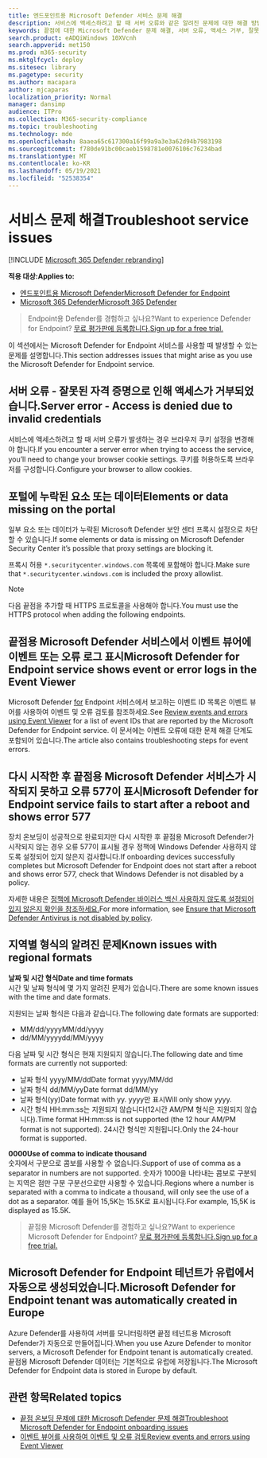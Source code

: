 ```yaml
---
title: 엔드포인트용 Microsoft Defender 서비스 문제 해결
description: 서비스에 액세스하려고 할 때 서버 오류와 같은 알려진 문제에 대한 해결 방법과 해결 방법을 찾아야 합니다.
keywords: 끝점에 대한 Microsoft Defender 문제 해결, 서버 오류, 액세스 거부, 잘못된 자격 증명, 데이터 없음, 대시보드 포털, 허용, 이벤트 뷰어
search.product: eADQiWindows 10XVcnh
search.appverid: met150
ms.prod: m365-security
ms.mktglfcycl: deploy
ms.sitesec: library
ms.pagetype: security
ms.author: macapara
author: mjcaparas
localization_priority: Normal
manager: dansimp
audience: ITPro
ms.collection: M365-security-compliance
ms.topic: troubleshooting
ms.technology: mde
ms.openlocfilehash: 8aaea65c617300a16f99a9a3e3a62d94b7983198
ms.sourcegitcommit: f780de91bc00caeb1598781e0076106c76234bad
ms.translationtype: MT
ms.contentlocale: ko-KR
ms.lasthandoff: 05/19/2021
ms.locfileid: "52538354"
---
```

# <a name="troubleshoot-service-issues"></a><span data-ttu-id="a4a83-104">서비스 문제 해결</span><span class="sxs-lookup"><span data-stu-id="a4a83-104">Troubleshoot service issues</span></span>

[!INCLUDE [Microsoft 365 Defender rebranding](../../includes/microsoft-defender.md)]

<span data-ttu-id="a4a83-105">**적용 대상:**</span><span class="sxs-lookup"><span data-stu-id="a4a83-105">**Applies to:**</span></span>
- [<span data-ttu-id="a4a83-106">엔드포인트용 Microsoft Defender</span><span class="sxs-lookup"><span data-stu-id="a4a83-106">Microsoft Defender for Endpoint</span></span>](https://go.microsoft.com/fwlink/p/?linkid=2154037)
- [<span data-ttu-id="a4a83-107">Microsoft 365 Defender</span><span class="sxs-lookup"><span data-stu-id="a4a83-107">Microsoft 365 Defender</span></span>](https://go.microsoft.com/fwlink/?linkid=2118804)

> <span data-ttu-id="a4a83-108">Endpoint용 Defender를 경험하고 싶나요?</span><span class="sxs-lookup"><span data-stu-id="a4a83-108">Want to experience Defender for Endpoint?</span></span> [<span data-ttu-id="a4a83-109">무료 평가판에 등록합니다.</span><span class="sxs-lookup"><span data-stu-id="a4a83-109">Sign up for a free trial.</span></span>](https://www.microsoft.com/microsoft-365/windows/microsoft-defender-atp?ocid=docs-wdatp-pullalerts-abovefoldlink) 


<span data-ttu-id="a4a83-110">이 섹션에서는 Microsoft Defender for Endpoint 서비스를 사용할 때 발생할 수 있는 문제를 설명합니다.</span><span class="sxs-lookup"><span data-stu-id="a4a83-110">This section addresses issues that might arise as you use the Microsoft Defender for Endpoint service.</span></span>

## <a name="server-error---access-is-denied-due-to-invalid-credentials"></a><span data-ttu-id="a4a83-111">서버 오류 - 잘못된 자격 증명으로 인해 액세스가 거부되었습니다.</span><span class="sxs-lookup"><span data-stu-id="a4a83-111">Server error - Access is denied due to invalid credentials</span></span>
<span data-ttu-id="a4a83-112">서비스에 액세스하려고 할 때 서버 오류가 발생하는 경우 브라우저 쿠키 설정을 변경해야 합니다.</span><span class="sxs-lookup"><span data-stu-id="a4a83-112">If you encounter a server error when trying to access the service, you’ll need to change your browser cookie settings.</span></span>
<span data-ttu-id="a4a83-113">쿠키를 허용하도록 브라우저를 구성합니다.</span><span class="sxs-lookup"><span data-stu-id="a4a83-113">Configure your browser to allow cookies.</span></span>

## <a name="elements-or-data-missing-on-the-portal"></a><span data-ttu-id="a4a83-114">포털에 누락된 요소 또는 데이터</span><span class="sxs-lookup"><span data-stu-id="a4a83-114">Elements or data missing on the portal</span></span>
<span data-ttu-id="a4a83-115">일부 요소 또는 데이터가 누락된 Microsoft Defender 보안 센터 프록시 설정으로 차단할 수 있습니다.</span><span class="sxs-lookup"><span data-stu-id="a4a83-115">If some elements or data is missing on Microsoft Defender Security Center it’s possible that proxy settings are blocking it.</span></span>

<span data-ttu-id="a4a83-116">프록시 허용 `*.securitycenter.windows.com` 목록에 포함해야 합니다.</span><span class="sxs-lookup"><span data-stu-id="a4a83-116">Make sure that `*.securitycenter.windows.com` is included the proxy allowlist.</span></span>


> [!NOTE]
> <span data-ttu-id="a4a83-117">다음 끝점을 추가할 때 HTTPS 프로토콜을 사용해야 합니다.</span><span class="sxs-lookup"><span data-stu-id="a4a83-117">You must use the HTTPS protocol when adding the following endpoints.</span></span>

## <a name="microsoft-defender-for-endpoint-service-shows-event-or-error-logs-in-the-event-viewer"></a><span data-ttu-id="a4a83-118">끝점용 Microsoft Defender 서비스에서 이벤트 뷰어에 이벤트 또는 오류 로그 표시</span><span class="sxs-lookup"><span data-stu-id="a4a83-118">Microsoft Defender for Endpoint service shows event or error logs in the Event Viewer</span></span>

<span data-ttu-id="a4a83-119">Microsoft Defender [for](event-error-codes.md) Endpoint 서비스에서 보고하는 이벤트 ID 목록은 이벤트 뷰어를 사용하여 이벤트 및 오류 검토를 참조하세요.</span><span class="sxs-lookup"><span data-stu-id="a4a83-119">See [Review events and errors using Event Viewer](event-error-codes.md) for a list of event IDs that are reported by the Microsoft Defender for Endpoint service.</span></span> <span data-ttu-id="a4a83-120">이 문서에는 이벤트 오류에 대한 문제 해결 단계도 포함되어 있습니다.</span><span class="sxs-lookup"><span data-stu-id="a4a83-120">The article also contains troubleshooting steps for event errors.</span></span>

## <a name="microsoft-defender-for-endpoint-service-fails-to-start-after-a-reboot-and-shows-error-577"></a><span data-ttu-id="a4a83-121">다시 시작한 후 끝점용 Microsoft Defender 서비스가 시작되지 못하고 오류 577이 표시</span><span class="sxs-lookup"><span data-stu-id="a4a83-121">Microsoft Defender for Endpoint service fails to start after a reboot and shows error 577</span></span>

<span data-ttu-id="a4a83-122">장치 온보딩이 성공적으로 완료되지만 다시 시작한 후 끝점용 Microsoft Defender가 시작되지 않는 경우 오류 577이 표시될 경우 정책에 Windows Defender 사용하지 않도록 설정되어 있지 않은지 검사합니다.</span><span class="sxs-lookup"><span data-stu-id="a4a83-122">If onboarding devices successfully completes but Microsoft Defender for Endpoint does not start after a reboot and shows error 577, check that Windows Defender is not disabled by a policy.</span></span>

<span data-ttu-id="a4a83-123">자세한 내용은 [정책에 Microsoft Defender 바이러스 백신 사용하지 않도록 설정되어 있지 않은지 확인을 참조하세요.](troubleshoot-onboarding.md#ensure-that-microsoft-defender-antivirus-is-not-disabled-by-a-policy)</span><span class="sxs-lookup"><span data-stu-id="a4a83-123">For more information, see [Ensure that Microsoft Defender Antivirus is not disabled by policy](troubleshoot-onboarding.md#ensure-that-microsoft-defender-antivirus-is-not-disabled-by-a-policy).</span></span>

## <a name="known-issues-with-regional-formats"></a><span data-ttu-id="a4a83-124">지역별 형식의 알려진 문제</span><span class="sxs-lookup"><span data-stu-id="a4a83-124">Known issues with regional formats</span></span>

<span data-ttu-id="a4a83-125">**날짜 및 시간 형식**</span><span class="sxs-lookup"><span data-stu-id="a4a83-125">**Date and time formats**</span></span><br>
<span data-ttu-id="a4a83-126">시간 및 날짜 형식에 몇 가지 알려진 문제가 있습니다.</span><span class="sxs-lookup"><span data-stu-id="a4a83-126">There are some known issues with the time and date formats.</span></span> 

<span data-ttu-id="a4a83-127">지원되는 날짜 형식은 다음과 같습니다.</span><span class="sxs-lookup"><span data-stu-id="a4a83-127">The following date formats are supported:</span></span>
- <span data-ttu-id="a4a83-128">MM/dd/yyyy</span><span class="sxs-lookup"><span data-stu-id="a4a83-128">MM/dd/yyyy</span></span>
- <span data-ttu-id="a4a83-129">dd/MM/yyyy</span><span class="sxs-lookup"><span data-stu-id="a4a83-129">dd/MM/yyyy</span></span>

<span data-ttu-id="a4a83-130">다음 날짜 및 시간 형식은 현재 지원되지 않습니다.</span><span class="sxs-lookup"><span data-stu-id="a4a83-130">The following date and time formats are currently not supported:</span></span>
- <span data-ttu-id="a4a83-131">날짜 형식 yyyy/MM/dd</span><span class="sxs-lookup"><span data-stu-id="a4a83-131">Date format yyyy/MM/dd</span></span>
- <span data-ttu-id="a4a83-132">날짜 형식 dd/MM/yy</span><span class="sxs-lookup"><span data-stu-id="a4a83-132">Date format dd/MM/yy</span></span>
- <span data-ttu-id="a4a83-133">날짜 형식(yy)</span><span class="sxs-lookup"><span data-stu-id="a4a83-133">Date format with yy.</span></span> <span data-ttu-id="a4a83-134">yyyy만 표시</span><span class="sxs-lookup"><span data-stu-id="a4a83-134">Will only show yyyy.</span></span>
- <span data-ttu-id="a4a83-135">시간 형식 HH:mm:ss는 지원되지 않습니다(12시간 AM/PM 형식은 지원되지 않습니다).</span><span class="sxs-lookup"><span data-stu-id="a4a83-135">Time format HH:mm:ss is not supported (the 12 hour AM/PM format is not supported).</span></span> <span data-ttu-id="a4a83-136">24시간 형식만 지원됩니다.</span><span class="sxs-lookup"><span data-stu-id="a4a83-136">Only the 24-hour format is supported.</span></span>

<span data-ttu-id="a4a83-137">**0000**</span><span class="sxs-lookup"><span data-stu-id="a4a83-137">**Use of comma to indicate thousand**</span></span><br>
<span data-ttu-id="a4a83-138">숫자에서 구분으로 콤보를 사용할 수 없습니다.</span><span class="sxs-lookup"><span data-stu-id="a4a83-138">Support of use of comma as a separator in numbers are not supported.</span></span> <span data-ttu-id="a4a83-139">숫자가 1000을 나타내는 콤보로 구분되는 지역은 점만 구분 구분선으로만 사용할 수 있습니다.</span><span class="sxs-lookup"><span data-stu-id="a4a83-139">Regions where a number is separated with a comma to indicate a thousand, will only see the use of a dot as a separator.</span></span> <span data-ttu-id="a4a83-140">예를 들어 15,5K는 15.5K로 표시됩니다.</span><span class="sxs-lookup"><span data-stu-id="a4a83-140">For example, 15,5K is displayed as 15.5K.</span></span>

><span data-ttu-id="a4a83-141">끝점용 Microsoft Defender를 경험하고 싶나요?</span><span class="sxs-lookup"><span data-stu-id="a4a83-141">Want to experience Microsoft Defender for Endpoint?</span></span> [<span data-ttu-id="a4a83-142">무료 평가판에 등록합니다.</span><span class="sxs-lookup"><span data-stu-id="a4a83-142">Sign up for a free trial.</span></span>](https://www.microsoft.com/microsoft-365/windows/microsoft-defender-atp?ocid=docs-wdatp-troubleshoot-belowfoldlink)

## <a name="microsoft-defender-for-endpoint-tenant-was-automatically-created-in-europe"></a><span data-ttu-id="a4a83-143">Microsoft Defender for Endpoint 테넌트가 유럽에서 자동으로 생성되었습니다.</span><span class="sxs-lookup"><span data-stu-id="a4a83-143">Microsoft Defender for Endpoint tenant was automatically created in Europe</span></span>
<span data-ttu-id="a4a83-144">Azure Defender를 사용하여 서버를 모니터링하면 끝점 테넌트용 Microsoft Defender가 자동으로 만들어집니다.</span><span class="sxs-lookup"><span data-stu-id="a4a83-144">When you use Azure Defender to monitor servers, a Microsoft Defender for Endpoint tenant is automatically created.</span></span> <span data-ttu-id="a4a83-145">끝점용 Microsoft Defender 데이터는 기본적으로 유럽에 저장됩니다.</span><span class="sxs-lookup"><span data-stu-id="a4a83-145">The Microsoft Defender for Endpoint data is stored in Europe by default.</span></span>





## <a name="related-topics"></a><span data-ttu-id="a4a83-146">관련 항목</span><span class="sxs-lookup"><span data-stu-id="a4a83-146">Related topics</span></span>
- [<span data-ttu-id="a4a83-147">끝점 온보딩 문제에 대한 Microsoft Defender 문제 해결</span><span class="sxs-lookup"><span data-stu-id="a4a83-147">Troubleshoot Microsoft Defender for Endpoint onboarding issues</span></span>](troubleshoot-onboarding.md)
- [<span data-ttu-id="a4a83-148">이벤트 뷰어를 사용하여 이벤트 및 오류 검토</span><span class="sxs-lookup"><span data-stu-id="a4a83-148">Review events and errors using Event Viewer</span></span>](event-error-codes.md)
